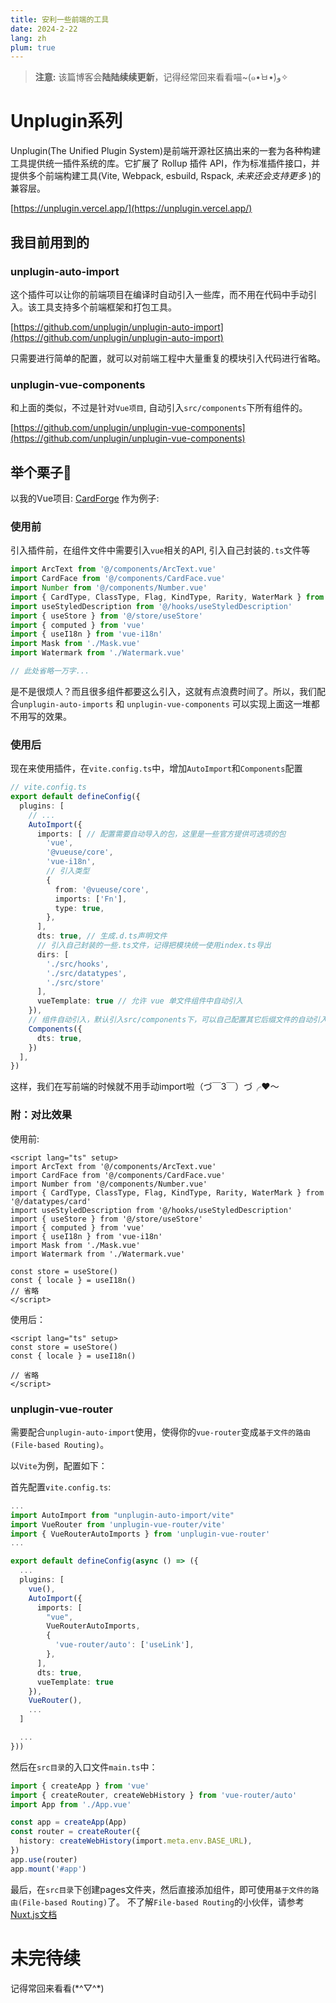 ```yaml
---
title: 安利一些前端的工具
date: 2024-2-22
lang: zh
plum: true
---
```


> **注意:** 该篇博客会**陆陆续续更新**，记得经常回来看看喵~(๑•̀ㅂ•́)و✧

# Unplugin系列

Unplugin(The Unified Plugin System)是前端开源社区搞出来的一套为各种构建工具提供统一插件系统的库。它扩展了 Rollup 插件 API，作为标准插件接口，并提供多个前端构建工具(Vite, Webpack, esbuild, Rspack, _未来还会支持更多_ )的兼容层。

[https://unplugin.vercel.app/](https://unplugin.vercel.app/)

## 我目前用到的

### unplugin-auto-import

这个插件可以让你的前端项目在编译时自动引入一些库，而不用在代码中手动引入。该工具支持多个前端框架和打包工具。

[https://github.com/unplugin/unplugin-auto-import](https://github.com/unplugin/unplugin-auto-import)

只需要进行简单的配置，就可以对前端工程中大量重复的模块引入代码进行省略。

### unplugin-vue-components

和上面的类似，不过是针对`Vue项目`, 自动引入`src/components`下所有组件的。

[https://github.com/unplugin/unplugin-vue-components](https://github.com/unplugin/unplugin-vue-components)

## 举个栗子🌰

以我的Vue项目: [CardForge](https://github.com/Vincent-the-gamer/cardforge) 作为例子:

### 使用前

引入插件前，在组件文件中需要引入`vue`相关的API, 引入自己封装的`.ts`文件等

```ts
import ArcText from '@/components/ArcText.vue'
import CardFace from '@/components/CardFace.vue'
import Number from '@/components/Number.vue'
import { CardType, ClassType, Flag, KindType, Rarity, WaterMark } from '@/datatypes/card'
import useStyledDescription from '@/hooks/useStyledDescription'
import { useStore } from '@/store/useStore'
import { computed } from 'vue'
import { useI18n } from 'vue-i18n'
import Mask from './Mask.vue'
import Watermark from './Watermark.vue'

// 此处省略一万字...
```

是不是很烦人？而且很多组件都要这么引入，这就有点浪费时间了。所以，我们配合`unplugin-auto-imports` 和 `unplugin-vue-components` 可以实现上面这一堆都不用写的效果。

### 使用后

现在来使用插件，在`vite.config.ts`中，增加`AutoImport`和`Components`配置

```ts
// vite.config.ts
export default defineConfig({
  plugins: [
    // ...
    AutoImport({
      imports: [ // 配置需要自动导入的包，这里是一些官方提供可选项的包
        'vue',
        '@vueuse/core',
        'vue-i18n',
        // 引入类型
        {
          from: '@vueuse/core',
          imports: ['Fn'],
          type: true,
        },
      ],
      dts: true, // 生成.d.ts声明文件
      // 引入自己封装的一些.ts文件，记得把模块统一使用index.ts导出
      dirs: [
        './src/hooks',
        './src/datatypes',
        './src/store'
      ],
      vueTemplate: true // 允许 vue 单文件组件中自动引入
    }),
    // 组件自动引入，默认引入src/components下，可以自己配置其它后缀文件的自动引入
    Components({
      dts: true,
    })
  ],
})
```

这样，我们在写前端的时候就不用手动import啦（づ￣3￣）づ╭❤～

### 附：对比效果

使用前:

```vue
<script lang="ts" setup>
import ArcText from '@/components/ArcText.vue'
import CardFace from '@/components/CardFace.vue'
import Number from '@/components/Number.vue'
import { CardType, ClassType, Flag, KindType, Rarity, WaterMark } from '@/datatypes/card'
import useStyledDescription from '@/hooks/useStyledDescription'
import { useStore } from '@/store/useStore'
import { computed } from 'vue'
import { useI18n } from 'vue-i18n'
import Mask from './Mask.vue'
import Watermark from './Watermark.vue'

const store = useStore()
const { locale } = useI18n()
// 省略
</script>
```

使用后：

```vue
<script lang="ts" setup>
const store = useStore()
const { locale } = useI18n()

// 省略
</script>
```

### unplugin-vue-router

需要配合`unplugin-auto-import`使用，使得你的`vue-router`变成`基于文件的路由(File-based Routing)`。

以`Vite`为例，配置如下：

首先配置`vite.config.ts`:

```ts
...
import AutoImport from "unplugin-auto-import/vite"
import VueRouter from 'unplugin-vue-router/vite'
import { VueRouterAutoImports } from 'unplugin-vue-router'
...

export default defineConfig(async () => ({
  ...
  plugins: [
    vue(),
    AutoImport({
      imports: [
        "vue",
        VueRouterAutoImports,
        {
          'vue-router/auto': ['useLink'],
        },
      ],
      dts: true,
      vueTemplate: true
    }),
    VueRouter(),
    ...
  ]

  ...
}))
```

然后在`src目录`的入口文件`main.ts`中：

```ts
import { createApp } from 'vue'
import { createRouter, createWebHistory } from 'vue-router/auto'
import App from './App.vue'

const app = createApp(App)
const router = createRouter({
  history: createWebHistory(import.meta.env.BASE_URL),
})
app.use(router)
app.mount('#app')
```

最后，在`src目录`下创建pages文件夹，然后直接添加组件，即可使用`基于文件的路由(File-based Routing)`了。
不了解`File-based Routing`的小伙伴，请参考[Nuxt.js文档](https://nuxt.com.cn/)

# 未完待续

记得常回来看看(\*^▽^\*)
